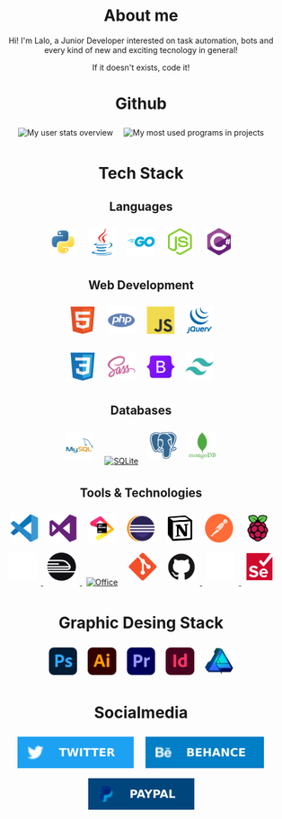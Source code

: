 ﻿<!-- 
	- Icons: https://devicon.dev/ 
	- Spotify widget: https://github.com/codeSTACKr/spotify-now-playing/blob/master/SetUp.md
	- A lot of stuff: https://github.com/VeroMoreno/readme-deadlines/blob/master/README-personal.md
	- Good looking stats: https://github.com/anuraghazra/github-readme-stats
	- Shields for states and media: https://shields.io/
									https://dev.to/envoy_/150-badges-for-github-pnk
-->
<div id="content" align="center">

# About me
Hi! I'm Lalo, a Junior Developer interested on task automation, bots and every kind of new and exciting tecnology in general! 
</p>

<p style="margin-bottom: 3%">
If it doesn't exists, code it!
</p>

# Github
<img align="center" width="45%" max-height="45%" style="margin: 1.5%;" src="https://github-readme-stats.vercel.app/api?username=la-lo-go&show_icons=true&theme=dracula" alt="My user stats overview"/>
<img align="center" width=45% max-height="45%" style="margin: 1.5%;" src="https://github-readme-stats.vercel.app/api/top-langs/?username=la-lo-go&layout=compact&theme=dracula" alt="My most used programs in projects"/>

# Tech Stack
## Languages
<a href="https://www.python.org/"><img width="10%" style="margin: 1.5%;" src="imgs/python-original.svg" alt="Python"/></a>
<a href="https://www.java.com/"><img width="10%" style="margin: 1.5%;" src="imgs/java-original.svg" alt="Java"/></a>
<a href="https://go.dev/"><img width="10%" style="margin: 1.5%;" src="imgs/go-original-wordmark.svg" alt="Go"/></a>
<a href="https://nodejs.org/"><img width="10%" style="margin: 1.5%;" src="imgs/nodejs-original.svg" alt="NodeJS"/></a>
<a href="https://docs.microsoft.com/en-gb/dotnet/csharp/"><img width="10%" style="margin: 1.5%;"  src="imgs/csharp-original.svg" alt="CSharp"/></a>

## Web Development
<!-- Structure and logic -->
<a href="https://dev.w3.org/html5/spec-LC/"><img width="10%" style="margin: 1.5%;" src="imgs/html5-original.svg" alt="HTML"/></a>
<a href="https://www.php.net/"><img width="10%" style="margin: 1.5%;" src="imgs/php-plain.svg" alt="PHP"/></a>
<a href="https://developer.mozilla.org/en/docs/Web/JavaScript"><img width="10%" style="margin: 1.5%;" src="imgs/javascript-original.svg" alt="JavaScript"/></a>
<a href="https://jquery.com/"><img width="10%" style="margin: 1.5%;" src="imgs/jquery-plain-wordmark.svg" alt="Jquery"/></a>

<!-- Styles -->
<p>
<a href="https://developer.mozilla.org/es/docs/Web/CSS"><img width="10%" style="margin: 1.5%;" src="imgs/css3-original.svg" alt="CSS"/></a>
<a href="https://sass-lang.com/"><img width="10%" style="margin: 1.5%;" src="imgs/sass-original.svg" alt="SASS"/></a>
<a href="https://getbootstrap.com/"><img width="10%" style="margin: 1.5%;" src="imgs/bootstrap-original.svg" alt="Bootstrap"/></a>
<a href="https://www.tailwind-tools.com/"><img width="10%" style="margin: 1.5%;" src="imgs/tailwindcss-plain.svg" alt="Tailwind"/></a>
</p>

## Databases
<a href="https://www.mysql.com/"><img width="10%" style="margin: 1.5%;" src="imgs/mysql-original-wordmark.svg" alt="MySQL"/></a>
<a href="https://www.sqlite.org/index.html"><img width="10%" style="margin: 1.5%;" style="margin: 1.5%;" src="imgs/Sqlite-square-icon.svg" alt="SQLite"/></a>
<a href="https://www.postgresql.org/"><img width="10%" style="margin: 1.5%;" style="margin: 1.5%;" src="imgs/postgresql-plain.svg" alt="Postgresql"/></a>
<a href="https://www.mongodb.com/en"><img width="10%" style="margin: 1.5%;" src="imgs/mongodb-plain-wordmark.svg" alt="MongoDB"/></a>

## Tools & Technologies
<a href="https://code.visualstudio.com/"><img width="10%" style="margin: 1.5%;" src="imgs/vscode-original.svg" alt="Visual Studio Code"/></a>
<a href="https://visualstudio.com/"><img width="10%" style="margin: 1.5%;" src="imgs/visualstudio-plain.svg" alt="Visual Studio"/></a>
<a href="https://www.jetbrains.com/"><img width="10%" style="margin: 1.5%;" src="imgs/jetbrains-original.svg" alt="JetBrains"/></a>
<a href="https://www.eclipse.org/downloads/"><img width="10%" style="margin: 1.5%;" src="imgs/Eclipse-Luna-Logo.svg" alt="Eclipse"/></a>
<a href="https://www.notion.so/product/"><img width="10%" style="margin: 1.5%;" src="imgs/Notion-logo.svg" alt="Notion"/></a>
<a href="https://www.postman.com/"><img width="10%" style="margin: 1.5%;" src="imgs/getpostman-icon.svg" alt="Postman"/></a>
<a href="https://www.raspberrypi.org/"><img width="10%" style="margin: 1.5%;" src="imgs/raspberrypi-original.svg" alt="Raspberry Pi"/></a>
<a href="https://railway.app/"><img width="10%" style="margin: 1.5%;" src="imgs/railway-light.svg#gh-dark-mode-only" alt="Railway"/>
<a href="https://railway.app/"><img width="10%" style="margin: 1.5%;" src="imgs/railway-dark.svg#gh-light-mode-only" alt="Railway"/>
<a href="https://www.office.com/"><img width="10%" style="margin: 1.5%;" src="imgs/Microsoft_Office_logo_(2019–present).svg" alt="Office"/></a>
<a href="https://git-scm.com/"><img width="10%" style="margin: 1.5%;" src="imgs/git-original.svg" alt="Git"/></a>
<a href="https://github.com/"><img width="10%" style="margin: 1.5%;" src="imgs/github-dark.svg#gh-light-mode-only" alt="Github"/>
<a href="https://github.com/"><img width="10%" style="margin: 1.5%;" src="imgs/github-ligth.svg#gh-dark-mode-only" alt="Github"/>
<a href="https://www.selenium.dev/"><img width="10%" style="margin: 1.5%;" src="imgs/selenium-original.svg" alt="Selenium"/></a>

# Graphic Desing Stack
<a href="https://www.adobe.com/products/photoshop.html"><img width="10%" style="margin: 1.5%;" src="imgs/Adobe_Photoshop_CC_icon.svg" alt="Adobe Photoshop"/></a>
<a href="https://www.adobe.com/products/illustrator.html"><img width="10%" style="margin: 1.5%;" src="imgs/Adobe_Illustrator_CC_icon.svg" alt="Adobe Illustrator"/></a>
<a href="https://www.adobe.com/products/premiere.html"><img width="10%" style="margin: 1.5%;" src="imgs/Adobe%20Premiere%20Pro%20CC%20logo.svg" alt="Adobe Premiere"/></a>
<a href="https://www.adobe.com/products/indesign.html"><img width="10%" style="margin: 1.5%;" src="imgs/Adobe InDesign CC logo.svg" alt="Adobe InDesign"/></a> 
<a href="https://affinity.serif.com/en-gb/designer/"><img width="10%" style="margin: 1.5%;" src="imgs/AffinityDesigner.svg" alt="Affinity Designer"/></a>

# Socialmedia
<a href="https://twitter.com/la_lo_go"><img height="10%" style="margin: 1.5%;" src="imgs/TWITTER_badge.svg" alt="Twitter"/></a>
<a href="https://www.behance.net/la-lo-go"><img height="10%" style="margin: 1.5%;" src="imgs/BEHANCE_badge.svg" alt="Behance"/></a>
<a href="https://www.youtube.com/watch?v=8yMJI918ub4"><img height="10%" style="margin: 1.5%;" src="imgs/PAYPAL_badge.svg" alt="PayPal"/></a>
</div>